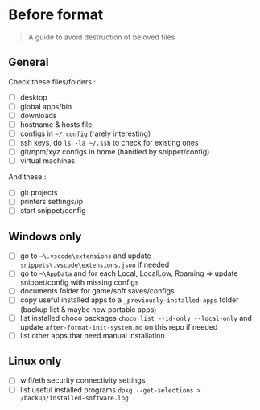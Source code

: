# Before format

> A guide to avoid destruction of beloved files

## General

Check these files/folders :

- [ ] desktop
- [ ] global apps/bin
- [ ] downloads
- [ ] hostname & hosts file
- [ ] configs in `~/.config` (rarely interesting)
- [ ] ssh keys, do `ls -la ~/.ssh` to check for existing ones
- [ ] git/npm/xyz configs in home (handled by snippet/config)
- [ ] virtual machines

And these :

- [ ] git projects
- [ ] printers settings/ip
- [ ] start snippet/config

## Windows only

- [ ] go to `~\.vscode\extensions` and update `snippets\.vscode\extensions.json` if needed
- [ ] go to `~\AppData` and for each Local, LocalLow, Roaming => update snippet/config with missing configs
- [ ] documents folder for game/soft saves/configs
- [ ] copy useful installed apps to a `_previously-installed-apps` folder (backup list & maybe new portable apps)
- [ ] list installed choco packages `choco list --id-only --local-only` and update `after-format-init-system.md` on this repo if needed
- [ ] list other apps that need manual installation

## Linux only

- [ ] wifi/eth security connectivity settings
- [ ] list useful installed programs `dpkg --get-selections > /backup/installed-software.log`
